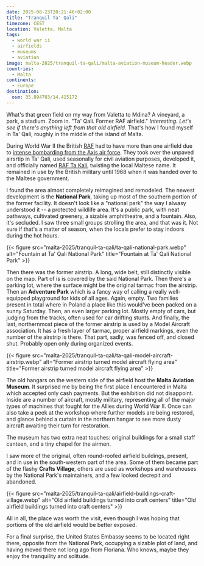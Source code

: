 ```yaml
---
date: 2025-08-23T20:21:46+02:00
title: "Tranquil Ta' Qali"
timezone: CEST
location: Valetta, Malta
tags:
  - world war ii
  - airfields
  - museums
  - aviation
image: malta-2025/tranquil-ta-qali/malta-aviation-museum-header.webp
countries:
  - Malta
continents:
  - Europe
destination:
  osm: 35.894783/14.415172
---
```


What's that green field on my way from Valetta to Mdina? A vineyard, a park, a stadium. Zoom in. "Ta' Qali. Former RAF airfield." *Interesting. Let's see if there's anything left from that old airfield.* That's how I found myself in Ta' Qali, roughly in the middle of the island of Malta.

<!--more-->

During World War II the British [RAF](https://en.wikipedia.org/wiki/Royal_Air_Force) had to have more than one airfield due to [intense bombarding from the Axis air force](https://en.wikipedia.org/wiki/Siege_of_Malta_(World_War_II)). They took over the unpaved airsrtip in Ta' Qali, used seasonally for civil aviation purposes, developed it, and officially named [RAF Ta Kali](https://en.wikipedia.org/wiki/RAF_Ta_Kali), twisting the local Maltese name. It remained in use by the British military until 1968 when it was handed over to the Maltese government.

I found the area almost completely reimagined and remodeled. The newest development is the **National Park**, taking up most of the southern portion of the former facility. It doesn't look like a "national park" the way I alwasy understood it -- a protected wildlife area. It's a public park, with neat pathways, cultivated greenery, a sizable amphitheatre, and a fountain. Also, it's secluded. I saw three small groups strolling the area, and that was it. Not sure if that's a matter of season, when the locals prefer to stay indoors during the hot hours.

{{< figure src="malta-2025/tranquil-ta-qali/ta-qali-national-park.webp" alt="Fountain at Ta' Qali National Park" title="Fountain at Ta' Qali National Park" >}}

Then there was the former airstrip. A long, wide belt, still distinctly visible on the map. Part of is is covered by the said National Park. Then there's a parking lot, where the surface might be the original tarmac from the airstrip. Then an **Adventure Park** which is a fancy way of calling a really well-equipped playground for kids of all ages. Again, empty. Two families present in total where in Poland a place like this would've been packed on a sunny Saturday. Then, an even larger parking lot. Mostly empty of cars, but judging from the tracks, often used for car drifting stunts. And finally, the last, northernmost piece of the former airstrip is used by a Model Aircraft association. It has a fresh layer of tarmac, proper airfield markings, even the number of the airstrip is there. That part, sadly, was fenced off, and closed shut. Probably open only during organized events.

{{< figure src="malta-2025/tranquil-ta-qali/ta-qali-model-aircraft-airstrip.webp" alt="Former airstrip turned model aircraft flying area" title="Former airstrip turned model aircraft flying area" >}}

The old hangars on the western side of the airfield host the **Malta Aviation Museum**. It surprised me by being the first place I encountered in Malta which accepted only cash payments. But the exhibition did not disappoint. Inside are a number of aircraft, mostly military, representing all of the major types of machines that fought for the Allies during World War II. Once can also take a peek at the workshop where further models are being restored, and glance behind a curtain in the northern hangar to see more dusty aircraft awaiting their turn for restoration.

The museum has two extra neat touches: original buildings for a small staff canteen, and a tiny chapel for the airmen.

I saw more of the original, often round-roofed airfield buildings, present, and in use in the south-western part of the area. Some of them became part of the flashy **Crafts Village**, others are used as workshops and warehouses by the National Park's maintainers, and a few looked decrepit and abandoned.

{{< figure src="malta-2025/tranquil-ta-qali/airfield-buildings-craft-village.webp" alt="Old airfield buildings turned into craft centers" title="Old airfield buildings turned into craft centers" >}}

All in all, the place was worth the visit, even though I was hoping that portions of the old airfield would be better exposed.

For a final surprise, the United States Embassy seems to be located right there, opposite from the National Park, occupying a sizable plot of land, and having moved there not long ago from Floriana. Who knows, maybe they enjoy the tranquility and solitude.
